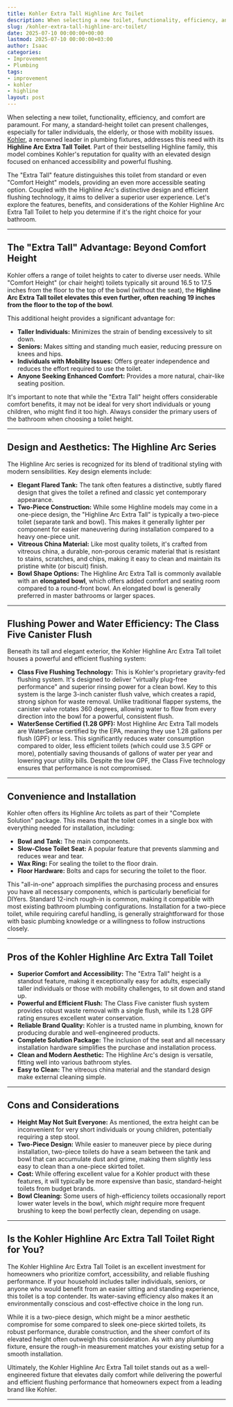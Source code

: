 ```yaml
---
title: Kohler Extra Tall Highline Arc Toilet
description: When selecting a new toilet, functionality, efficiency, and comfort are paramount. For many, a standard-height toilet can present challenges, especially for...
slug: /kohler-extra-tall-highline-arc-toilet/
date: 2025-07-10 00:00:00+00:00
lastmod: 2025-07-10 00:00:00+03:00
author: Isaac
categories:
- Improvement
- Plumbing
tags:
- improvement
- kohler
- highline
layout: post
---
```

When selecting a new toilet, functionality, efficiency, and comfort are paramount. For many, a standard-height toilet can present challenges, especially for taller individuals, the elderly, or those with mobility issues. [Kohler](https://pestpolicy.com/kohler-rethinks-bathroom-medicine-cabinets-with-maxstow-model/), a renowned leader in plumbing fixtures, addresses this need with its **Highline Arc Extra Tall Toilet**. Part of their bestselling Highline family, this model combines Kohler's reputation for quality with an elevated design focused on enhanced accessibility and powerful flushing.

The "Extra Tall" feature distinguishes this toilet from standard or even "Comfort Height" models, providing an even more accessible seating option. Coupled with the Highline Arc's distinctive design and efficient flushing technology, it aims to deliver a superior user experience. Let's explore the features, benefits, and considerations of the Kohler Highline Arc Extra Tall Toilet to help you determine if it's the right choice for your bathroom.

---

## The "Extra Tall" Advantage: Beyond Comfort Height

Kohler offers a range of toilet heights to cater to diverse user needs. While "Comfort Height" (or chair height) toilets typically sit around 16.5 to 17.5 inches from the floor to the top of the bowl (without the seat), the **Highline Arc Extra Tall toilet elevates this even further, often reaching 19 inches from the floor to the top of the bowl**.

This additional height provides a significant advantage for:

* **Taller Individuals:** Minimizes the strain of bending excessively to sit down.
* **Seniors:** Makes sitting and standing much easier, reducing pressure on knees and hips.
* **Individuals with Mobility Issues:** Offers greater independence and reduces the effort required to use the toilet.
* **Anyone Seeking Enhanced Comfort:** Provides a more natural, chair-like seating position.

It's important to note that while the "Extra Tall" height offers considerable comfort benefits, it may not be ideal for very short individuals or young children, who might find it too high. Always consider the primary users of the bathroom when choosing a toilet height.

---

## Design and Aesthetics: The Highline Arc Series

The Highline Arc series is recognized for its blend of traditional styling with modern sensibilities. Key design elements include:

* **Elegant Flared Tank:** The tank often features a distinctive, subtly flared design that gives the toilet a refined and classic yet contemporary appearance.
* **Two-Piece Construction:** While some Highline models may come in a one-piece design, the "Highline Arc Extra Tall" is typically a two-piece toilet (separate tank and bowl). This makes it generally lighter per component for easier maneuvering during installation compared to a heavy one-piece unit.
* **Vitreous China Material:** Like most quality toilets, it's crafted from vitreous china, a durable, non-porous ceramic material that is resistant to stains, scratches, and chips, making it easy to clean and maintain its pristine white (or biscuit) finish.
* **Bowl Shape Options:** The Highline Arc Extra Tall is commonly available with an **elongated bowl**, which offers added comfort and seating room compared to a round-front bowl. An elongated bowl is generally preferred in master bathrooms or larger spaces.

---

## Flushing Power and Water Efficiency: The Class Five Canister Flush

Beneath its tall and elegant exterior, the Kohler Highline Arc Extra Tall toilet houses a powerful and efficient flushing system:

* **Class Five Flushing Technology:** This is Kohler's proprietary gravity-fed flushing system. It's designed to deliver "virtually plug-free performance" and superior rinsing power for a clean bowl. Key to this system is the large 3-inch canister flush valve, which creates a rapid, strong siphon for waste removal. Unlike traditional flapper systems, the canister valve rotates 360 degrees, allowing water to flow from every direction into the bowl for a powerful, consistent flush.
* **WaterSense Certified (1.28 GPF):** Most Highline Arc Extra Tall models are WaterSense certified by the EPA, meaning they use 1.28 gallons per flush (GPF) or less. This significantly reduces water consumption compared to older, less efficient toilets (which could use 3.5 GPF or more), potentially saving thousands of gallons of water per year and lowering your utility bills. Despite the low GPF, the Class Five technology ensures that performance is not compromised.

---

## Convenience and Installation

Kohler often offers its Highline Arc toilets as part of their "Complete Solution" package. This means that the toilet comes in a single box with everything needed for installation, including:

* **Bowl and Tank:** The main components.
* **Slow-Close Toilet Seat:** A popular feature that prevents slamming and reduces wear and tear.
* **Wax Ring:** For sealing the toilet to the floor drain.
* **Floor Hardware:** Bolts and caps for securing the toilet to the floor.

This "all-in-one" approach simplifies the purchasing process and ensures you have all necessary components, which is particularly beneficial for DIYers. Standard 12-inch rough-in is common, making it compatible with most existing bathroom plumbing configurations. Installation for a two-piece toilet, while requiring careful handling, is generally straightforward for those with basic plumbing knowledge or a willingness to follow instructions closely.

---

## Pros of the Kohler Highline Arc Extra Tall Toilet

* **Superior Comfort and Accessibility:** The "Extra Tall" height is a standout feature, making it exceptionally easy for adults, especially taller individuals or those with mobility challenges, to sit down and stand up.
* **Powerful and Efficient Flush:** The Class Five canister flush system provides robust waste removal with a single flush, while its 1.28 GPF rating ensures excellent water conservation.
* **Reliable Brand Quality:** Kohler is a trusted name in plumbing, known for producing durable and well-engineered products.
* **Complete Solution Package:** The inclusion of the seat and all necessary installation hardware simplifies the purchase and installation process.
* **Clean and Modern Aesthetic:** The Highline Arc's design is versatile, fitting well into various bathroom styles.
* **Easy to Clean:** The vitreous china material and the standard design make external cleaning simple.

---

## Cons and Considerations

* **Height May Not Suit Everyone:** As mentioned, the extra height can be inconvenient for very short individuals or young children, potentially requiring a step stool.
* **Two-Piece Design:** While easier to maneuver piece by piece during installation, two-piece toilets do have a seam between the tank and bowl that can accumulate dust and grime, making them slightly less easy to clean than a one-piece skirted toilet.
* **Cost:** While offering excellent value for a Kohler product with these features, it will typically be more expensive than basic, standard-height toilets from budget brands.
* **Bowl Cleaning:** Some users of high-efficiency toilets occasionally report lower water levels in the bowl, which *might* require more frequent brushing to keep the bowl perfectly clean, depending on usage.

---

## Is the Kohler Highline Arc Extra Tall Toilet Right for You?

The Kohler Highline Arc Extra Tall Toilet is an excellent investment for homeowners who prioritize comfort, accessibility, and reliable flushing performance. If your household includes taller individuals, seniors, or anyone who would benefit from an easier sitting and standing experience, this toilet is a top contender. Its water-saving efficiency also makes it an environmentally conscious and cost-effective choice in the long run.

While it is a two-piece design, which might be a minor aesthetic compromise for some compared to sleek one-piece skirted toilets, its robust performance, durable construction, and the sheer comfort of its elevated height often outweigh this consideration. As with any plumbing fixture, ensure the rough-in measurement matches your existing setup for a smooth installation.

Ultimately, the Kohler Highline Arc Extra Tall toilet stands out as a well-engineered fixture that elevates daily comfort while delivering the powerful and efficient flushing performance that homeowners expect from a leading brand like Kohler.

---
